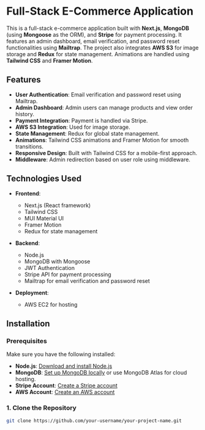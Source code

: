 # Full-Stack E-Commerce Application

This is a full-stack e-commerce application built with **Next.js**, **MongoDB** (using **Mongoose** as the ORM), and **Stripe** for payment processing. It features an admin dashboard, email verification, and password reset functionalities using **Mailtrap**. The project also integrates **AWS S3** for image storage and **Redux** for state management. Animations are handled using **Tailwind CSS** and **Framer Motion**.

## Features

- **User Authentication**: Email verification and password reset using Mailtrap.
- **Admin Dashboard**: Admin users can manage products and view order history.
- **Payment Integration**: Payment is handled via Stripe.
- **AWS S3 Integration**: Used for image storage.
- **State Management**: Redux for global state management.
- **Animations**: Tailwind CSS animations and Framer Motion for smooth transitions.
- **Responsive Design**: Built with Tailwind CSS for a mobile-first approach.
- **Middleware**: Admin redirection based on user role using middleware.

## Technologies Used

- **Frontend**:
  - Next.js (React framework)
  - Tailwind CSS
  - MUI Material UI
  - Framer Motion
  - Redux for state management

- **Backend**:
  - Node.js
  - MongoDB with Mongoose
  - JWT Authentication
  - Stripe API for payment processing
  - Mailtrap for email verification and password reset

- **Deployment**:
  - AWS EC2 for hosting

## Installation

### Prerequisites

Make sure you have the following installed:

- **Node.js**: [Download and install Node.js](https://nodejs.org/)
- **MongoDB**: [Set up MongoDB locally](https://www.mongodb.com/docs/manual/installation/) or use MongoDB Atlas for cloud hosting.
- **Stripe Account**: [Create a Stripe account](https://stripe.com/)
- **AWS Account**: [Create an AWS account](https://aws.amazon.com/)

### 1. Clone the Repository

```bash
git clone https://github.com/your-username/your-project-name.git

